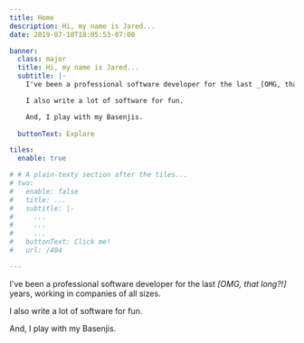 ```yaml
---
title: Home
description: Hi, my name is Jared...
date: 2019-07-10T18:05:53-07:00

banner:
  class: major
  title: Hi, my name is Jared...
  subtitle: |-
    I've been a professional software developer for the last _[OMG, that long?!]_ years, working in companies of all sizes.

    I also write a lot of software for fun.

    And, I play with my Basenjis.
    
  buttonText: Explore

tiles:
  enable: true

# # A plain-texty section after the tiles...
# two:
#   enable: false
#   title: ...
#   subtitle: |-
#     ...
#     ...
#     ...
#   buttonText: Click me!
#   url: /404

---
```


I've been a professional software developer for the last _[OMG, that long?!]_ years, working in companies of all sizes.

I also write a lot of software for fun.

And, I play with my Basenjis.
